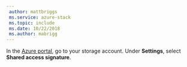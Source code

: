 ```yaml
---
 author: mattbriggs
 ms.service: azure-stack
 ms.topic: include
 ms.date: 10/22/2018
 ms.author: mabrigg
---
```


In the [Azure portal](https://portal.azure.com/), go to your storage account. Under **Settings**, select **Shared access signature**.
